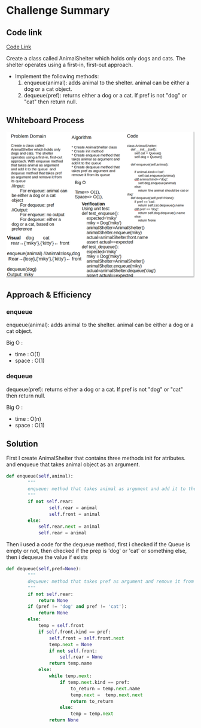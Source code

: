 # Challenge Summary

## Code link

[Code Link](stack_queue_animal_shelter/stack_queue_animal_shelter.py)

Create a class called AnimalShelter which holds only dogs and cats. The shelter operates using a first-in, first-out approach.

- Implement the following methods:
    1. enqueue(animal): adds animal to the shelter. animal can be either a dog or a cat object.
    2. dequeue(pref): returns either a dog or a cat. If pref is not "dog" or "cat" then return null.

## Whiteboard Process

![stack-queue-animal-shelter](stack-queue-animal-shelter.png)

## Approach & Efficiency

### enqueue

enqueue(animal): adds animal to the shelter. animal can be either a dog or a cat object.

Big O :

- time : O(1)
- space : O(1)

### dequeue

dequeue(pref): returns either a dog or a cat. If pref is not "dog" or "cat" then return null.

Big O :

- time : O(n)
- space : O(1)

## Solution

First I create AnimalShelter that contains three methods init for atributes. and enqueue that takes animal object as an argument.

```python
def enqueue(self,animal):
        """
        enqueue: method that takes animal as argument and add it to the queue 
        """
        if not self.rear:
                self.rear = animal
                self.front = animal
        else:
            self.rear.next = animal
            self.rear = animal
```

Then i used a code for the dequeue method, first i checked if the Queue is empty or not, then checked if the prep is 'dog' or 'cat' or something else, then i dequeue the value if exists

```python
def dequeue(self,pref=None):
        """
        dequeue: method that takes pref as argument and remove it from its queue 
        """
        if not self.rear:
            return None
        if (pref != 'dog' and pref != 'cat'):
            return None
        else:
            temp = self.front
            if self.front.kind == pref:
                self.front = self.front.next
                temp.next = None
                if not self.front:
                    self.rear = None
                return temp.name
            else:
                while temp.next:
                    if temp.next.kind == pref:
                        to_return = temp.next.name
                        temp.next =  temp.next.next
                        return to_return
                    else:
                        temp = temp.next
                return None
```
